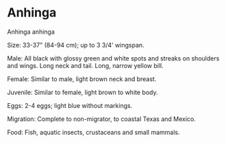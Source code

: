 # Anhinga

Anhinga anhinga

Size: 33-37" (84-94 cm); up to 3 3/4' wingspan.

Male: All black with glossy green and white spots and streaks on shoulders and wings. Long neck and tail. Long, narrow yellow bill.

Female: Similar to male, light brown neck and breast.

Juvenile: Similar to female, light brown to white body.

Eggs: 2-4 eggs; light blue without markings.

Migration: Complete to non-migrator, to coastal Texas and Mexico.

Food: Fish, aquatic insects, crustaceans and small mammals.
